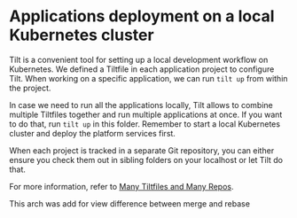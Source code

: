 # Applications deployment on a local Kubernetes cluster

Tilt is a convenient tool for setting up a local development workflow on Kubernetes.
We defined a Tiltfile in each application project to configure Tilt. When working on a specific
application, we can run `tilt up` from within the project.

In case we need to run all the applications locally, Tilt allows to combine multiple Tiltfiles
together and run multiple applications at once. If you want to do that, run `tilt up`
in this folder. Remember to start a local Kubernetes cluster and deploy the platform services first.

When each project is tracked in a separate Git repository, you can either ensure you check them out
in sibling folders on your localhost or let Tilt do that.

For more information, refer to [Many Tiltfiles and Many Repos](https://docs.tilt.dev/multiple_repos.html).

This arch was add for view difference between merge and rebase
